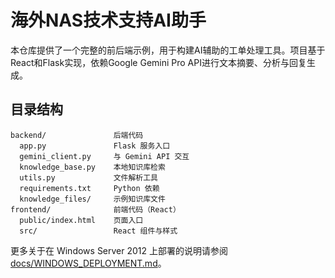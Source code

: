 # 海外NAS技术支持AI助手

本仓库提供了一个完整的前后端示例，用于构建AI辅助的工单处理工具。项目基于React和Flask实现，依赖Google Gemini Pro API进行文本摘要、分析与回复生成。

## 目录结构

```
backend/               后端代码
  app.py               Flask 服务入口
  gemini_client.py     与 Gemini API 交互
  knowledge_base.py    本地知识库检索
  utils.py             文件解析工具
  requirements.txt     Python 依赖
  knowledge_files/     示例知识库文件
frontend/              前端代码（React）
  public/index.html    页面入口
  src/                 React 组件与样式
```

更多关于在 Windows Server 2012 上部署的说明请参阅 [docs/WINDOWS_DEPLOYMENT.md](docs/WINDOWS_DEPLOYMENT.md)。
